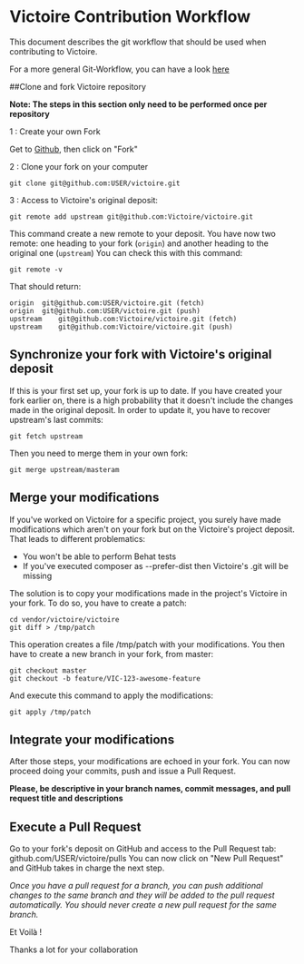# Victoire Contribution Workflow

This document describes the git workflow that should be used when contributing to Victoire.

For a more general Git-Workflow, you can have a look [here](https://github.com/asmeurer/git-workflow/blob/master/README.md)

##Clone and fork Victoire repository

**Note: The steps in this section only need to be performed once per repository**

1 : Create your own Fork

Get to [Github](https://github.com/victoire/victoire), then click on "Fork"

2 : Clone your fork on your computer

    git clone git@github.com:USER/victoire.git

3 : Access to Victoire's original deposit:


    git remote add upstream git@github.com:Victoire/victoire.git


This command create a new remote to your deposit.
You have now two remote: one heading to your fork (`origin`) and another heading to the original one (`upstream`)
You can check this with this command:


    git remote -v


That should return:


    origin  git@github.com:USER/victoire.git (fetch)
    origin  git@github.com:USER/victoire.git (push)
    upstream    git@github.com:Victoire/victoire.git (fetch)
    upstream    git@github.com:Victoire/victoire.git (push)


## Synchronize your fork with Victoire's original deposit

If this is your first set up, your fork is up to date.
If you have created your fork earlier on, there is a high probability that it doesn't include the changes made in the original deposit. In order to update it, you have to recover upstream's last commits:


    git fetch upstream

Then you need to merge them in your own fork:


    git merge upstream/masteram


## Merge your modifications

If you've worked on Victoire for a specific project, you surely have made modifications which aren't on your fork but on the Victoire's project deposit. That leads to different problematics:

* You won't be able to perform Behat tests
* If you've executed composer as --prefer-dist then Victoire's .git will be missing

The solution is to copy your modifications made in the project's Victoire in your fork.
To do so, you have to create a patch:


    cd vendor/victoire/victoire
    git diff > /tmp/patch


This operation creates a file /tmp/patch with your modifications.
You then have to create a new branch in your fork, from master:


    git checkout master
    git checkout -b feature/VIC-123-awesome-feature


And execute this command to apply the modifications:


    git apply /tmp/patch


## Integrate your modifications

After those steps, your modifications are echoed in your fork.
You can now proceed doing your commits, push and issue a Pull Request.

**Please, be descriptive in your branch names, commit messages, and pull request title and descriptions**

## Execute a Pull Request

Go to your fork's deposit on GitHub and access to the Pull Request tab: github.com/USER/victoire/pulls
You can now click on "New Pull Request" and GitHub takes in charge the next step.

*Once you have a pull request for a branch, you can push additional changes to the same branch and they will be added to the pull request automatically. You should never create a new pull request for the same branch.*

Et Voilà !

Thanks a lot for your collaboration
